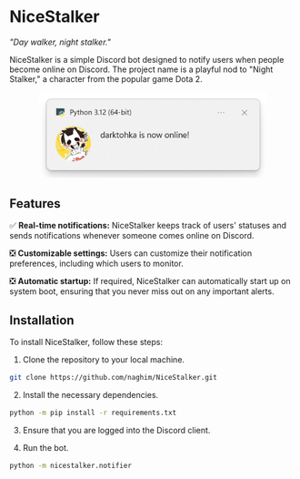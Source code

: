 # NiceStalker

_"Day walker, night stalker."_

NiceStalker is a simple Discord bot designed to notify users when people become online on Discord. The project name is a playful nod to "Night Stalker," a character from the popular game Dota 2.

<p align="center">
  <img width="400" src="images/nicestalker.png" alt="Picture of an example notification"/>
</p>

## Features

:white_check_mark: **Real-time notifications:** NiceStalker keeps track of users' statuses and sends notifications whenever someone comes online on Discord.

:negative_squared_cross_mark: **Customizable settings:** Users can customize their notification preferences, including which users to monitor.

:negative_squared_cross_mark: **Automatic startup:** If required, NiceStalker can automatically start up on system boot, ensuring that you never miss out on any important alerts.

## Installation

To install NiceStalker, follow these steps:

1. Clone the repository to your local machine.

```bash
git clone https://github.com/naghim/NiceStalker.git
```

2. Install the necessary dependencies.

```bash
python -m pip install -r requirements.txt
```

3. Ensure that you are logged into the Discord client.

4. Run the bot.

```bash
python -m nicestalker.notifier
```
